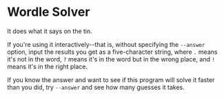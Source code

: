 # Wordle Solver

It does what it says on the tin.

If you're using it interactively--that is, without specifying the
`--answer` option, input the results you get as a five-character string,
where `.` means it's not in the word, `?` means it's in the word but in
the wrong place, and `!` means it's in the right place.

If you know the answer and want to see if this program will solve it
faster than you did, try `--answer` and see how many guesses it takes.

